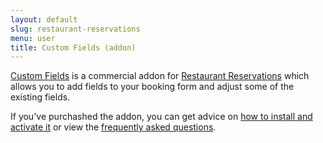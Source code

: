 ```yaml
---
layout: default
slug: restaurant-reservations
menu: user
title: Custom Fields (addon)
---
```

[Custom Fields](https://themeofthecrop.com/plugins/restaurant-reservations/custom-fields/) is a commercial addon for [Restaurant Reservations](https://themeofthecrop.com/plugins/restaurant-reservations/) which allows you to add fields to your booking form and adjust some of the existing fields.

If you've purchashed the addon, you can get advice on [how to install and activate it](install) or view the [frequently asked questions](faq).

